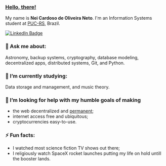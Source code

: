 ### [Hello, there!](https://www.youtube.com/watch?v=eaEMSKzqGAg) 

My name is **Nei Cardoso de Oliveira Neto**. I'm an Information Systems student at [PUC-RS](http://www.pucrs.br/en/), Brazil.

[![LinkedIn Badge](https://img.shields.io/badge/LinkedIn-%230077B5.svg?&style=flat-square&logo=linkedin&logoColor=white&link=linkedin.com/in/neineto/)](https://www.linkedin.com/in/neineto/)
<!--
#### 🔭 I’m currently working on:

Several personal projects. Most of which hosted here.
-->
### 💬 Ask me about:

Astronomy, backup systems, cryptography, database modeling, decentralized apps, distributed systems, Git, and Python.

### 🌱 I’m currently studying:

Data storage and management, and music theory. 

### :telescope: I’m looking for help with my humble goals of making

- the web decentralized and [permanent](https://www.wired.com/2016/06/inventors-internet-trying-build-truly-permanent-web/);
- internet access free and ubiquitous;
- cryptocurrencies easy-to-use.

### ⚡ Fun facts:

- I watched most science fiction TV shows out there;
- I religiously watch SpaceX rocket launches putting my life on hold untill the booster lands.
